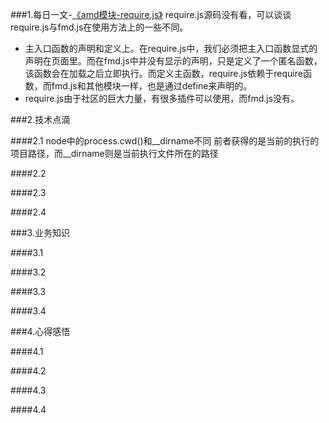 ###1.每日一文-[《amd模块-require.js》](http://www.ruanyifeng.com/blog/2012/11/require_js.html)
require.js源码没有看，可以谈谈require.js与fmd.js在使用方法上的一些不同。
* 主入口函数的声明和定义上。在require.js中，我们必须把主入口函数显式的声明在页面里。而在fmd.js中并没有显示的声明，只是定义了一个匿名函数，该函数会在加载之后立即执行。而定义主函数，require.js依赖于require函数，而fmd.js和其他模块一样，也是通过define来声明的。
* require.js由于社区的巨大力量，有很多插件可以使用，而fmd.js没有。


###2.技术点滴

####2.1 node中的process.cwd()和__dirname不同
 前者获得的是当前的执行的项目路径，而__dirname则是当前执行文件所在的路径

####2.2

####2.3

####2.4

###3.业务知识

####3.1

####3.2

####3.3

####3.4

###4.心得感悟

####4.1

####4.2

####4.3

####4.4